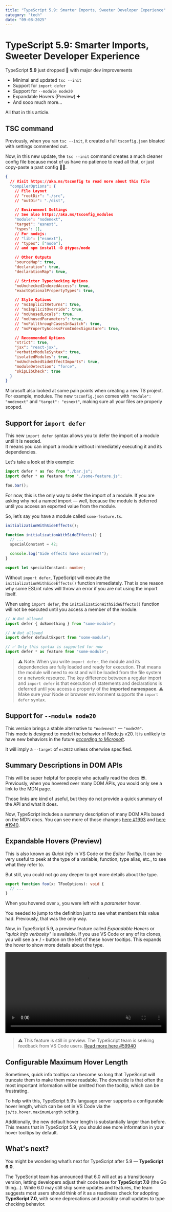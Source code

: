 ```yaml
---
title: "TypeScript 5.9: Smarter Imports, Sweeter Developer Experience"
category: "tech"
date: "09-08-2025"
---
```


# TypeScript 5.9: Smarter Imports, Sweeter Developer Experience

TypeScript **5.9** just dropped 🤯 with major dev improvements

- Minimal and updated `tsc --init`
- Support for `import defer`
- Support for `--module node20`
- Expandable Hovers (Preview) ➕
- And sooo much more...

All that in this article.

## TSC command

Previously, when you ran `tsc --init`, it created a full `tsconfig.json` bloated with settings commented out.

Now, in this new update, the `tsc --init` command creates a much cleaner config file because most of us have no patience to read all that, or just copy-paste a past config 🤷‍♂️.

```json title="tsconfig.json"
{
  // Visit https://aka.ms/tsconfig to read more about this file
  "compilerOptions": {
    // File Layout
    // "rootDir": "./src",
    // "outDir": "./dist",

    // Environment Settings
    // See also https://aka.ms/tsconfig_modules
    "module": "nodenext",
    "target": "esnext",
    "types": [],
    // For nodejs:
    // "lib": ["esnext"],
    // "types": ["node"],
    // and npm install -D @types/node

    // Other Outputs
    "sourceMap": true,
    "declaration": true,
    "declarationMap": true,

    // Stricter Typechecking Options
    "noUncheckedIndexedAccess": true,
    "exactOptionalPropertyTypes": true,

    // Style Options
    // "noImplicitReturns": true,
    // "noImplicitOverride": true,
    // "noUnusedLocals": true,
    // "noUnusedParameters": true,
    // "noFallthroughCasesInSwitch": true,
    // "noPropertyAccessFromIndexSignature": true,

    // Recommended Options
    "strict": true,
    "jsx": "react-jsx",
    "verbatimModuleSyntax": true,
    "isolatedModules": true,
    "noUncheckedSideEffectImports": true,
    "moduleDetection": "force",
    "skipLibCheck": true
  }
}
```

Microsoft also looked at some pain points when creating a new TS project. For example, modules. The new `tsconfig.json` comes with `"module": "nodenext"` and `"target": "esnext"`, making sure all your files are properly scoped.

## Support for `import defer`

This new `import defer` syntax allows you to defer the import of a module until it is needed.  
It means you can import a module without immediately executing it and its dependencies.

Let's take a look at this example:

```ts
import defer * as foo from "./bar.js";
import defer * as feature from "./some-feature.js";

foo.bar();
```

For now, this is the only way to defer the import of a module. If you are asking why not a named import — well, because the module is deferred until you access an exported value from the module.

So, let’s say you have a module called `some-feature.ts`.

```ts
initializationWithSideEffects();

function initializationWithSideEffects() {
  // ...
  specialConstant = 42;

  console.log("Side effects have occurred!");
}

export let specialConstant: number;
```

Without `import defer`, TypeScript will execute the `initializationWithSideEffects()` function immediately. That is one reason why some ESLint rules will throw an error if you are not using the import itself.

When using `import defer`, the `initializationWithSideEffects()` function will not be executed until you access a member of the module.

```ts
// ❌ Not allowed
import defer { doSomething } from "some-module";

// ❌ Not allowed
import defer defaultExport from "some-module";

// ✅ Only this syntax is supported for now
import defer * as feature from "some-module";
```

> ⚠️ Note: When you write `import defer`, the module and its dependencies are fully loaded and ready for execution. That means the module will need to exist and will be loaded from the file system or a network resource. The key difference between a regular import and `import defer` is that execution of statements and declarations is deferred until you access a property of the **imported namespace**.
> ⚠️ Make sure your Node or browser environment supports the `import defer` syntax.

## Support for `--module node20`

This version brings a stable alternative to `"nodenext"` — `"node20"`.  
This mode is designed to model the behavior of Node.js v20. It is unlikely to have new behaviors in the future [_according to Microsoft_](https://devblogs.microsoft.com/typescript/announcing-typescript-5-9/#support-for---module-node20).

It will imply a `--target` of `es2022` unless otherwise specified.

## Summary Descriptions in DOM APIs

This will be super helpful for people who actually read the docs 😎.  
Previously, when you hovered over many DOM APIs, you would only see a link to the MDN page.

Those links are kind of useful, but they do not provide a quick summary of the API and what it does.

Now, TypeScript includes a summary description of many DOM APIs based on the MDN docs. You can see more of those changes [here #1993](https://github.com/microsoft/TypeScript-DOM-lib-generator/pull/1993) and [here #1940](https://github.com/microsoft/TypeScript-DOM-lib-generator/pull/1940).

## Expandable Hovers (Preview)

This is also known as _Quick Info_ in VS Code or the _Editor Tooltip_. It can be very useful to peek at the type of a variable, function, type alias, etc., to see what they refer to.

But still, you could not go any deeper to get more details about the type.

```ts
export function foo(x: TFooOptions): void {
  // ...
}
```

When you hovered over `x`, you were left with a _parameter_ hover.

You needed to jump to the definition just to see what members this value had. Previously, that was the only way.

Now, in TypeScript 5.9, a preview feature called _Expandable Hovers_ or _"quick info verbosity"_ is available. If you use VS Code or any of its clones, you will see a **+** / **-** button on the left of these hover tooltips. This expands the hover to show more details about the type.

<video controls autoplay muted loop width="100%">
  <source src="https://devblogs.microsoft.com/typescript/wp-content/uploads/sites/11/2025/06/expandable-quick-info-1.mp4#t=0.1" type="video/mp4">
</video>

> ⚠️ This feature is still in preview. The TypeScript team is seeking feedback from VS Code users. [Read more here #59940](https://github.com/microsoft/TypeScript/pull/59940)

## Configurable Maximum Hover Length

Sometimes, quick info tooltips can become so long that TypeScript will truncate them to make them more readable. The downside is that often the most important information will be omitted from the tooltip, which can be frustrating.

To help with this, TypeScript 5.9’s language server supports a configurable hover length, which can be set in VS Code via the `js/ts.hover.maximumLength` setting.

Additionally, the new default hover length is substantially larger than before. This means that in TypeScript 5.9, you should see more information in your hover tooltips by default.

## What's next?

You might be wondering what’s next for TypeScript after 5.9 — **TypeScript 6.0**.

The TypeScript team has announced that 6.0 will act as a transitionary version, letting developers adjust their code base for **TypeScript 7.0** (the Go thing...). While 6.0 may still ship some updates and features, the team suggests most users should think of it as a readiness check for adopting **TypeScript 7.0**, with some deprecations and possibly small updates to type checking behavior.
